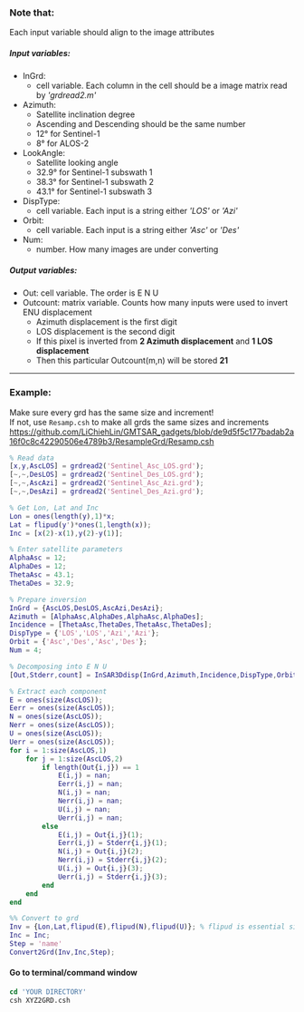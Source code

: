 ### Note that:
Each input variable should align to the image attributes  

##### Input variables:
- InGrd: 
   * cell variable. Each column in the cell should be a image matrix read by *'grdread2.m'*
- Azimuth: 
   * Satellite inclination degree
   * Ascending and Descending should be the same number
   * 12° for Sentinel-1 
   * 8° for ALOS-2
- LookAngle:
   * Satellite looking angle
   * 32.9° for Sentinel-1 subswath 1 
   * 38.3° for Sentinel-1 subswath 2 
   * 43.1° for Sentinel-1 subswath 3
- DispType:
   * cell variable. Each input is a string either *'LOS'* or *'Azi'*
- Orbit: 
   * cell variable. Each input is a string either *'Asc'* or *'Des'*
- Num:
   * number. How many images are under converting


##### Output variables:
- Out: cell variable. The order is E N U
- Outcount: matrix variable. Counts how many inputs were used to invert ENU displacement
   * Azimuth displacement is the first digit
   * LOS displacement is the second digit
   * If this pixel is inverted from **2 Azimuth displacement** and **1 LOS displacement**
   * Then this particular Outcount(m,n) will be stored **21**

---
### Example:
Make sure every grd has the same size and increment!  
If not, use `Resamp.csh` to make all grds the same sizes and increments
https://github.com/LiChiehLin/GMTSAR_gadgets/blob/de9d5f5c177badab2a16f0c8c42290506e4789b3/ResampleGrd/Resamp.csh
```MatLab
% Read data
[x,y,AscLOS] = grdread2('Sentinel_Asc_LOS.grd');
[~,~,DesLOS] = grdread2('Sentinel_Des_LOS.grd');
[~,~,AscAzi] = grdread2('Sentinel_Asc_Azi.grd');
[~,~,DesAzi] = grdread2('Sentinel_Des_Azi.grd');

% Get Lon, Lat and Inc
Lon = ones(length(y),1)*x;
Lat = flipud(y')*ones(1,length(x));
Inc = [x(2)-x(1),y(2)-y(1)];

% Enter satellite parameters
AlphaAsc = 12;
AlphaDes = 12;
ThetaAsc = 43.1;
ThetaDes = 32.9;

% Prepare inversion
InGrd = {AscLOS,DesLOS,AscAzi,DesAzi};
Azimuth = [AlphaAsc,AlphaDes,AlphaAsc,AlphaDes];
Incidence = [ThetaAsc,ThetaDes,ThetaAsc,ThetaDes];
DispType = {'LOS','LOS','Azi','Azi'};
Orbit = {'Asc','Des','Asc','Des'};
Num = 4;

% Decomposing into E N U
[Out,Stderr,count] = InSAR3Ddisp(InGrd,Azimuth,Incidence,DispType,Orbit,Num);

% Extract each component
E = ones(size(AscLOS));
Eerr = ones(size(AscLOS));
N = ones(size(AscLOS));
Nerr = ones(size(AscLOS));
U = ones(size(AscLOS));
Uerr = ones(size(AscLOS));
for i = 1:size(AscLOS,1)
    for j = 1:size(AscLOS,2)
        if length(Out{i,j}) == 1
            E(i,j) = nan;
            Eerr(i,j) = nan;
            N(i,j) = nan;
            Nerr(i,j) = nan;
            U(i,j) = nan;
            Uerr(i,j) = nan;
        else
            E(i,j) = Out{i,j}(1);
            Eerr(i,j) = Stderr{i,j}(1);
            N(i,j) = Out{i,j}(2);
            Nerr(i,j) = Stderr{i,j}(2);
            U(i,j) = Out{i,j}(3);
            Uerr(i,j) = Stderr{i,j}(3);
        end
    end
end

%% Convert to grd
Inv = {Lon,Lat,flipud(E),flipud(N),flipud(U)}; % flipud is essential since it was upside down
Inc = Inc;
Step = 'name'
Convert2Grd(Inv,Inc,Step);
```
#### Go to terminal/command window
```csh
cd 'YOUR DIRECTORY'
csh XYZ2GRD.csh
```
